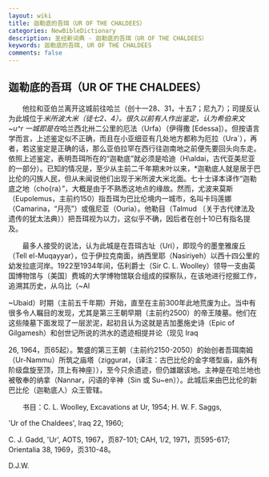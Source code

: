 ```yaml
---
layout: wiki
title: 迦勒底的吾珥（UR OF THE CHALDEES）
categories: NewBibleDictionary
description: 圣经新词典 - 迦勒底的吾珥（UR OF THE CHALDEES）
keywords: 迦勒底的吾珥, UR OF THE CHALDEES
comments: false
---
```


## 迦勒底的吾珥（UR OF THE CHALDEES）

　　他拉和亚伯兰离开这城前往哈兰（创十一28、31，十五7；尼九7）；司提反认为此城位于*米所波大米（徒七2、4）。很久以前有人作出鉴定，认为希伯来文 ~u^r 一城即是在*哈兰西北卅二公里的厄法（Urfa）（伊得撒 [Edessa]）。但按语言学而言，上述鉴定似不正确，而且在小亚细亚有几处地方都称为厄拉（Ura`），再者，若这鉴定是正确的话，那么亚伯拉罕在西行往迦南地之前便先要回头向东走。依照上述鉴定，表明吾珥所在的“迦勒底”就必须是哈迪（H\aldai，古代亚美尼亚的一部分）。已知的情况是，至少从主前二千年期末叶以来，*迦勒底人就是居于巴比伦的闪族人民，但从未闻说他们出现于米所波大米北面。七十士译本译作“迦勒底之地（cho{ra）”，大概是由于不熟悉这地点的缘故。然而，尤波来莫斯（Eupolemus，主前约150）指吾珥为巴比伦境内一城市，名叫卡玛莲娜（Camarina，“月亮”）或俄尼亚（Ouria）。他勒目（Talmud 〔关于古代律法及遗传的犹太法典〕）把吾珥视为以力，这似乎不确，因后者在创十10已有指名提及。

　　最多人接受的说法，认为此城是在吾珥古址（Uri），即现今的墨奎雅废丘（Tell el-Muqayyar），位于伊拉克南面，纳西里耶（Nasiriyeh）以西十四公里的幼发拉底河岸。1922至1934年间，伍利爵士（Sir C. L. Woolley）领导一支由英国博物馆与〔美国〕费城的大学博物馆联合组成的探察队，在该地进行挖掘工作，追溯其历史，从乌比（~Al

~Ubaid）时期（主前五千年期）开始，直至在主前300年此地荒废为止。当中有很多令人瞩目的发现，尤其是第三王朝早期（主前约2500）的帝王陵墓。他们在这些陵墓下面发现了一层淤泥，起初且认为这就是吉加墨施史诗（Epic of Gilgamesh）和创世记所说的洪水的遗迹相提并论（现见 Iraq

26, 1964，页65起）。繁盛的第三王朝（主前约2150-2050）的始创者吾珥南姆（Ur-Nammu）所筑之庙塔（ziggurat，〔译注：古巴比伦的金字塔型庙，庙外有阶级盘旋至顶，顶上有神座〕），至今只余遗迹，但仍雄踞该地。主神是在哈兰地也被敬奉的纳拿（Nannar，闪语的辛神〔Sin 或 Su~en〕）。此城后来由巴比伦的新巴比伦（迦勒底人）众王管辖。

　　书目：C. L. Woolley, Excavations at Ur, 1954; H. W. F. Saggs,

'Ur of the Chaldees', Iraq 22, 1960;

C. J. Gadd, 'Ur', AOTS, 1967，页87-101; CAH, 1/2, 1971，页595-617; Orientalia 38, 1969，页310-48。

D.J.W.








